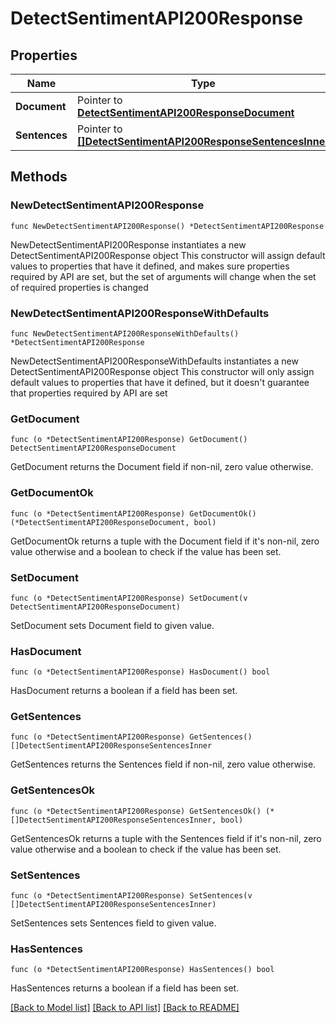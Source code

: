 # DetectSentimentAPI200Response

## Properties

Name | Type | Description | Notes
------------ | ------------- | ------------- | -------------
**Document** | Pointer to [**DetectSentimentAPI200ResponseDocument**](DetectSentimentAPI200ResponseDocument.md) |  | [optional] 
**Sentences** | Pointer to [**[]DetectSentimentAPI200ResponseSentencesInner**](DetectSentimentAPI200ResponseSentencesInner.md) |  | [optional] 

## Methods

### NewDetectSentimentAPI200Response

`func NewDetectSentimentAPI200Response() *DetectSentimentAPI200Response`

NewDetectSentimentAPI200Response instantiates a new DetectSentimentAPI200Response object
This constructor will assign default values to properties that have it defined,
and makes sure properties required by API are set, but the set of arguments
will change when the set of required properties is changed

### NewDetectSentimentAPI200ResponseWithDefaults

`func NewDetectSentimentAPI200ResponseWithDefaults() *DetectSentimentAPI200Response`

NewDetectSentimentAPI200ResponseWithDefaults instantiates a new DetectSentimentAPI200Response object
This constructor will only assign default values to properties that have it defined,
but it doesn't guarantee that properties required by API are set

### GetDocument

`func (o *DetectSentimentAPI200Response) GetDocument() DetectSentimentAPI200ResponseDocument`

GetDocument returns the Document field if non-nil, zero value otherwise.

### GetDocumentOk

`func (o *DetectSentimentAPI200Response) GetDocumentOk() (*DetectSentimentAPI200ResponseDocument, bool)`

GetDocumentOk returns a tuple with the Document field if it's non-nil, zero value otherwise
and a boolean to check if the value has been set.

### SetDocument

`func (o *DetectSentimentAPI200Response) SetDocument(v DetectSentimentAPI200ResponseDocument)`

SetDocument sets Document field to given value.

### HasDocument

`func (o *DetectSentimentAPI200Response) HasDocument() bool`

HasDocument returns a boolean if a field has been set.

### GetSentences

`func (o *DetectSentimentAPI200Response) GetSentences() []DetectSentimentAPI200ResponseSentencesInner`

GetSentences returns the Sentences field if non-nil, zero value otherwise.

### GetSentencesOk

`func (o *DetectSentimentAPI200Response) GetSentencesOk() (*[]DetectSentimentAPI200ResponseSentencesInner, bool)`

GetSentencesOk returns a tuple with the Sentences field if it's non-nil, zero value otherwise
and a boolean to check if the value has been set.

### SetSentences

`func (o *DetectSentimentAPI200Response) SetSentences(v []DetectSentimentAPI200ResponseSentencesInner)`

SetSentences sets Sentences field to given value.

### HasSentences

`func (o *DetectSentimentAPI200Response) HasSentences() bool`

HasSentences returns a boolean if a field has been set.


[[Back to Model list]](../README.md#documentation-for-models) [[Back to API list]](../README.md#documentation-for-api-endpoints) [[Back to README]](../README.md)



